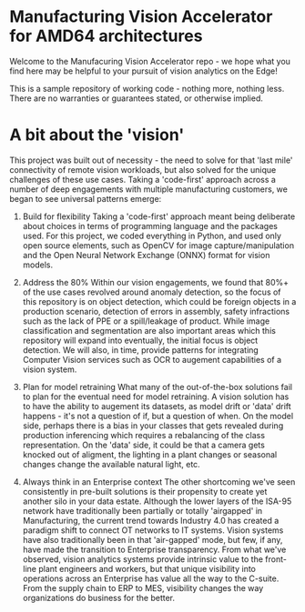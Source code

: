 # Manufacturing Vision Accelerator for AMD64 architectures
Welcome to the Manufacuring Vision Accelerator repo - we hope what you find here may be helpful to your pursuit of vision analytics on the Edge!  

This is a sample repository of working code - nothing more, nothing less.  There are no warranties or guarantees stated, or otherwise implied.

# A bit about the 'vision' 

This project was built out of necessity - the need to solve for that 'last mile' connectivity of remote vision workloads, but also solved for the unique challenges of these use cases.  Taking a 'code-first' approach across a number of deep engagements with multiple manufacturing customers, we began to see universal patterns emerge:

1. Build for flexibility
       Taking a 'code-first' approach meant being deliberate about choices in terms of programming language and the packages used.  For this project, we coded everything in Python, and used only open source elements, such as OpenCV for image capture/manipulation and the Open Neural Network Exchange (ONNX) format for vision models. 

2. Address the 80%
       Within our vision engagements, we found that 80%+ of the use cases revolved around anomaly detection, so the focus of this repository is on object detection, which could be foreign objects in a production scenario, detection of errors in assembly, safety infractions such as the lack of PPE or a spill/leakage of product.  While image classification and segmentation are also important areas which this repository will expand into eventually, the initial focus is object detection.   We will also, in time, provide patterns for integrating Computer Vision services such as OCR to augement capabilities of a vision system.

3. Plan for model retraining 
       What many of the out-of-the-box solutions fail to plan for the eventual need for model retraining.  A vision solution has to have the ability to augement its datasets, as model drift or 'data' drift happens - it's not a question of if, but a question of when.  On the model side, perhaps there is a bias in your classes that gets revealed during production inferencing which requires a rebalancing of the class representation.  On the 'data' side, it could be that a camera gets knocked out of aligment, the lighting in a plant changes or seasonal changes change the available natural light, etc.

4. Always think in an Enterprise context
       The other shortcoming we've seen consistently in pre-built solutions is their propensity to create yet another silo in your data estate.  Although the lower layers of the ISA-95 network have traditionally been partially or totally 'airgapped' in Manufacturing, the current trend towards Industry 4.0 has created a paradigm shift to connect OT networks to IT systems.  Vision systems have also traditionally been in that 'air-gapped' mode, but few, if any, have made the transition to Enterprise transparency.  From what we've observed, vision analytics systems provide intrinsic value to the front-line plant engineers and workers, but that unique visibility into operations across an Enterprise has value all the way to the C-suite.  From the supply chain to ERP to MES, visibility changes the way organizations do business for the better.
